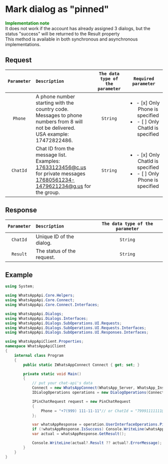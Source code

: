# Mark dialog as "pinned"
**<span style="color:green">Implementation note</span>** <br/>
It does not work if the account has already assigned 3 dialogs, but the status "success" will be returned to the Result property <br/>
This method is available in both synchronous and asynchronous implementations.

## Request
| `Parameter` | `Description`                        | `The data type of the parameter` |   `Required parameter`   |
|:-----------:|:-------------------------------------|:--------------------------------:|:------------------------:|
|  `Phone`   | A phone number starting with the country code. <br/> Messages to phone numbers from 8 will not be delivered. <br/> USA example: 17472822486. | `String` | <ul><li>- [x] Only Phone is specified</li><li>- [ ] Only ChatId is specified</li></ul> |
|  `ChatId`  | Chat ID from the message list. <br/> Examples: <br/> 17633123456@c.us for private messages<br/> 17680561234-1479621234@g.us for the group. | `String`   | <ul><li>- [x] Only ChatId is specified</li><li>- [ ] Only Phone is specified</li></ul> |

## Response
| `Parameter`           | `Description`                                           | `The data type of the parameter` | 
|:---------------------:|:--------------------------------------------------------|:--------------------------------:|
| `ChatId`              | Unique ID of the dialog.                                | `String`                         |
| `Result`              | The status of the request.                              | `String`                         |

## Example
```csharp
using System;

using WhatsAppApi.Core.Helpers;
using WhatsAppApi.Core.Connect;
using WhatsAppApi.Core.Connect.Interfaces;

using WhatsAppApi.Dialogs;
using WhatsAppApi.Dialogs.Interfaces;
using WhatsAppApi.Dialogs.SubOperations.UI.Requests;
using WhatsAppApi.Dialogs.SubOperations.UI.Requests.Interfaces;
using WhatsAppApi.Dialogs.SubOperations.UI.Responses.Interfaces;

using WhatsAppApiClient.Properties;
namespace WhatsAppApiClient
{
    internal class Program
    {
        public static IWhatsAppConnect Connect { get; set; }

        private static void Main()
        {
            // put your chat-api's data
            Connect = new WhatsAppConnect(WhatsApp_Server, WhatsApp_Instance, WhatsApp_Token); 
            IDialogOperations operations = new DialogOperations(Сonnect);

            IPinChatRequest request = new PinChatRequest
            {
                Phone = "+7(999) 111-11-11"// or ChatId = "79991111111@c.us"
            };

            var whatsAppResponse = operation.UserInterfaceOperations.PinChat(request);
            if (!whatsAppResponse.IsSuccess) Console.WriteLine(whatsAppResponse.Exception);
            var actual = whatsAppResponse.GetResult();

            Console.WriteLine(actual?.Result ?? actual?.ErrorMessage);
        }
    }
}
